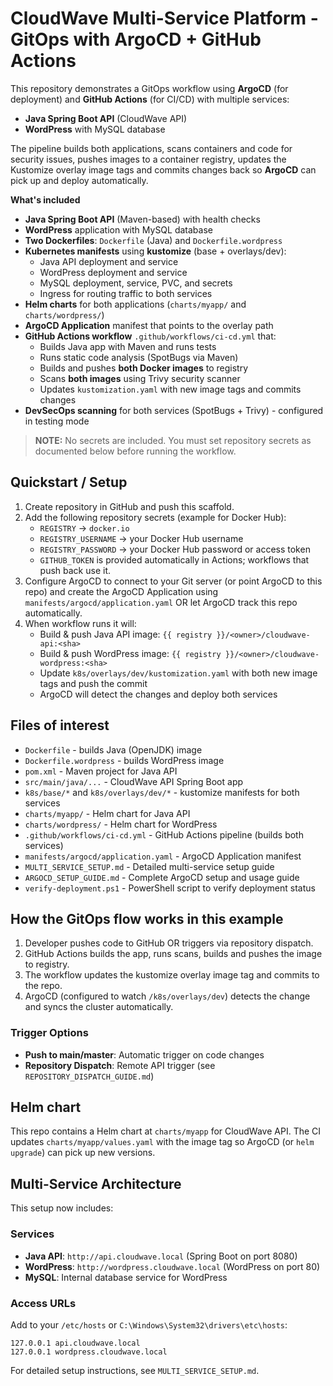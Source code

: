 
# CloudWave Multi-Service Platform - GitOps with ArgoCD + GitHub Actions

This repository demonstrates a GitOps workflow using **ArgoCD** (for deployment) and **GitHub Actions** (for CI/CD) with multiple services:
- **Java Spring Boot API** (CloudWave API)
- **WordPress** with MySQL database

The pipeline builds both applications, scans containers and code for security issues, pushes images to a container registry, updates the Kustomize overlay image tags and commits changes back so **ArgoCD** can pick up and deploy automatically.

**What's included**
- **Java Spring Boot API** (Maven-based) with health checks
- **WordPress** application with MySQL database
- **Two Dockerfiles**: `Dockerfile` (Java) and `Dockerfile.wordpress`
- **Kubernetes manifests** using **kustomize** (base + overlays/dev):
  - Java API deployment and service
  - WordPress deployment and service  
  - MySQL deployment, service, PVC, and secrets
  - Ingress for routing traffic to both services
- **Helm charts** for both applications (`charts/myapp/` and `charts/wordpress/`)
- **ArgoCD Application** manifest that points to the overlay path
- **GitHub Actions workflow** `.github/workflows/ci-cd.yml` that:
  - Builds Java app with Maven and runs tests
  - Runs static code analysis (SpotBugs via Maven)
  - Builds and pushes **both Docker images** to registry
  - Scans **both images** using Trivy security scanner
  - Updates `kustomization.yaml` with new image tags and commits changes
- **DevSecOps scanning** for both services (SpotBugs + Trivy) - configured in testing mode

> **NOTE:** No secrets are included. You must set repository secrets as documented below before running the workflow.

## Quickstart / Setup

1. Create repository in GitHub and push this scaffold.
2. Add the following repository secrets (example for Docker Hub):
   - `REGISTRY`  -> `docker.io`
   - `REGISTRY_USERNAME` -> your Docker Hub username
   - `REGISTRY_PASSWORD` -> your Docker Hub password or access token
   - `GITHUB_TOKEN` is provided automatically in Actions; workflows that push back use it.
3. Configure ArgoCD to connect to your Git server (or point ArgoCD to this repo) and create the ArgoCD Application using `manifests/argocd/application.yaml` OR let ArgoCD track this repo automatically.
4. When workflow runs it will:
   - Build & push Java API image: `{{ registry }}/<owner>/cloudwave-api:<sha>`
   - Build & push WordPress image: `{{ registry }}/<owner>/cloudwave-wordpress:<sha>`
   - Update `k8s/overlays/dev/kustomization.yaml` with both new image tags and push the commit
   - ArgoCD will detect the changes and deploy both services

## Files of interest

- `Dockerfile` - builds Java (OpenJDK) image
- `Dockerfile.wordpress` - builds WordPress image
- `pom.xml` - Maven project for Java API
- `src/main/java/...` - CloudWave API Spring Boot app
- `k8s/base/*` and `k8s/overlays/dev/*` - kustomize manifests for both services
- `charts/myapp/` - Helm chart for Java API
- `charts/wordpress/` - Helm chart for WordPress
- `.github/workflows/ci-cd.yml` - GitHub Actions pipeline (builds both services)
- `manifests/argocd/application.yaml` - ArgoCD Application manifest
- `MULTI_SERVICE_SETUP.md` - Detailed multi-service setup guide
- `ARGOCD_SETUP_GUIDE.md` - Complete ArgoCD setup and usage guide
- `verify-deployment.ps1` - PowerShell script to verify deployment status

## How the GitOps flow works in this example

1. Developer pushes code to GitHub OR triggers via repository dispatch.
2. GitHub Actions builds the app, runs scans, builds and pushes the image to registry.
3. The workflow updates the kustomize overlay image tag and commits to the repo.
4. ArgoCD (configured to watch `/k8s/overlays/dev`) detects the change and syncs the cluster automatically.

### Trigger Options
- **Push to main/master**: Automatic trigger on code changes
- **Repository Dispatch**: Remote API trigger (see `REPOSITORY_DISPATCH_GUIDE.md`)


## Helm chart
This repo contains a Helm chart at `charts/myapp` for CloudWave API. The CI updates `charts/myapp/values.yaml` with the image tag so ArgoCD (or `helm upgrade`) can pick up new versions.

## Multi-Service Architecture

This setup now includes:

### Services
- **Java API**: `http://api.cloudwave.local` (Spring Boot on port 8080)
- **WordPress**: `http://wordpress.cloudwave.local` (WordPress on port 80)
- **MySQL**: Internal database service for WordPress

### Access URLs
Add to your `/etc/hosts` or `C:\Windows\System32\drivers\etc\hosts`:
```
127.0.0.1 api.cloudwave.local
127.0.0.1 wordpress.cloudwave.local
```

For detailed setup instructions, see `MULTI_SERVICE_SETUP.md`.